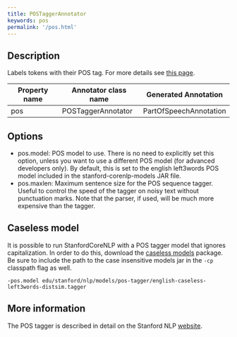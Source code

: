 ```yaml
---
title: POSTaggerAnnotator 
keywords: pos
permalink: '/pos.html'
---
```


## Description

Labels tokens with their POS tag. For more details see [this page](http://nlp.stanford.edu/software/tagger.shtml). 

| Property name | Annotator class name | Generated Annotation |
| --- | --- | --- |
| pos | POSTaggerAnnotator | PartOfSpeechAnnotation |

## Options

* pos.model: POS model to use. There is no need to explicitly set this option, unless you want to use a different POS model (for advanced developers only). By default, this is set to the english left3words POS model included in the stanford-corenlp-models JAR file.
* pos.maxlen: Maximum sentence size for the POS sequence tagger.  Useful to control the speed of the tagger on noisy text without punctuation marks.  Note that the parser, if used, will be much more expensive than the tagger.

## Caseless model

It is possible to run StanfordCoreNLP with a POS tagger
model that ignores capitalization.  In order to do this, download the
[caseless models](http://nlp.stanford.edu/software/stanford-corenlp-caseless-2015-04-20-models.jar) package.  Be sure to include the path to the case
insensitive models jar in the `-cp` classpath flag as well.

```
-pos.model edu/stanford/nlp/models/pos-tagger/english-caseless-left3words-distsim.tagger
```

## More information 

The POS tagger is described in detail on the Stanford NLP [website](http://nlp.stanford.edu/software/tagger.shtml).
